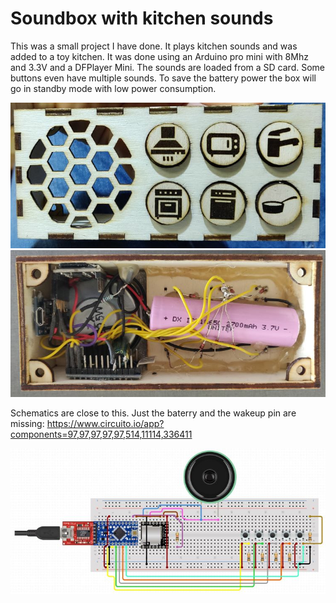# Soundbox with kitchen sounds

This was a small project I have done. 
It plays kitchen sounds and was added to a toy kitchen.
It was done using an Arduino pro mini with 8Mhz and 3.3V and a DFPlayer Mini.
The sounds are loaded from a SD card. Some buttons even have multiple sounds.
To save the battery power the box will go in standby mode with low power consumption.

![Front view](SoundBoxFront.jpg)
![Back view](SoundBoxBack.jpg)


Schematics are close to this. Just the baterry and the wakeup pin are missing:
https://www.circuito.io/app?components=97,97,97,97,97,514,11114,336411

![Schema](Schema.jpg)
